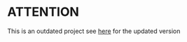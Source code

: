 # ATTENTION 
This is an outdated project see [here](https://github.com/t-dowd/Linked-List-Toolbox-C-) for the updated version
